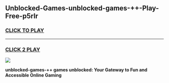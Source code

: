
## Unblocked-Games-unblocked-games-++-Play-Free-p5rlr
<h3>
<a href="https://premium76.site?title=unblocked-games-++&ref=20M">CLICK TO PLAY</a></h3>
<hr>

<h3>
<a href="https://premium76.site?title=unblocked-games-++&ref=20M">CLICK 2 PLAY</a>
  
</h3>

<a href="https://premium76.site?title=unblocked-games-++&ref=19M"><img src="https://clearcache.store/games.png"></a>


**unblocked-games-++ games unblocked: Your Gateway to Fun and Accessible Online Gaming**
